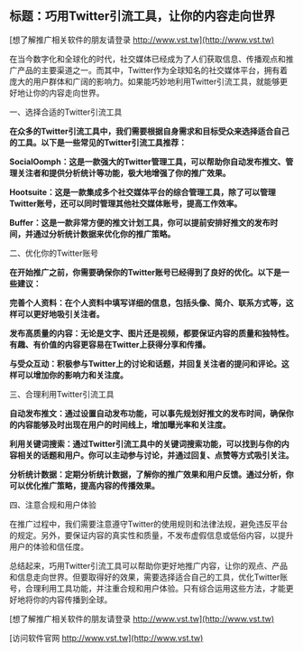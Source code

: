 ## **标题：巧用Twitter引流工具，让你的内容走向世界**

[想了解推广相关软件的朋友请登录 http://www.vst.tw](http://www.vst.tw)

在当今数字化和全球化的时代，社交媒体已经成为了人们获取信息、传播观点和推广产品的主要渠道之一。而其中，Twitter作为全球知名的社交媒体平台，拥有着庞大的用户群体和广阔的影响力。如果能巧妙地利用Twitter引流工具，就能够更好地让你的内容走向世界。

一、选择合适的Twitter引流工具

**在众多的Twitter引流工具中，我们需要根据自身需求和目标受众来选择适合自己的工具。以下是一些常见的Twitter引流工具推荐：**

**SocialOomph：这是一款强大的Twitter管理工具，可以帮助你自动发布推文、管理关注者和提供分析统计等功能，极大地增强了你的推广效果。**

**Hootsuite：这是一款集成多个社交媒体平台的综合管理工具，除了可以管理Twitter账号，还可以同时管理其他社交媒体账号，提高工作效率。**

**Buffer：这是一款非常方便的推文计划工具，你可以提前安排好推文的发布时间，并通过分析统计数据来优化你的推广策略。**

二、优化你的Twitter账号

**在开始推广之前，你需要确保你的Twitter账号已经得到了良好的优化。以下是一些建议：**

**完善个人资料：在个人资料中填写详细的信息，包括头像、简介、联系方式等，这样可以更好地吸引关注者。**

**发布高质量的内容：无论是文字、图片还是视频，都要保证内容的质量和独特性。有趣、有价值的内容更容易在Twitter上获得分享和传播。**

**与受众互动：积极参与Twitter上的讨论和话题，并回复关注者的提问和评论。这样可以增加你的影响力和关注度。**

三、合理利用Twitter引流工具

**自动发布推文：通过设置自动发布功能，可以事先规划好推文的发布时间，确保你的内容能够及时出现在用户的时间线上，增加曝光率和关注度。**

**利用关键词搜索：通过Twitter引流工具中的关键词搜索功能，可以找到与你的内容相关的话题和用户。你可以主动参与讨论，并通过回复、点赞等方式吸引关注。**

**分析统计数据：定期分析统计数据，了解你的推广效果和用户反馈。通过分析，你可以优化推广策略，提高内容的传播效果。**

四、注意合规和用户体验

在推广过程中，我们需要注意遵守Twitter的使用规则和法律法规，避免违反平台的规定。另外，要保证内容的真实性和质量，不发布虚假信息或低俗内容，以提升用户的体验和信任度。

总结起来，巧用Twitter引流工具可以帮助你更好地推广内容，让你的观点、产品和信息走向世界。但要取得好的效果，需要选择适合自己的工具，优化Twitter账号，合理利用工具功能，并注重合规和用户体验。只有综合运用这些方法，才能更好地将你的内容传播到全球。

[想了解推广相关软件的朋友请登录 http://www.vst.tw](http://www.vst.tw)


[访问软件官网 http://www.vst.tw](http://www.vst.tw)
